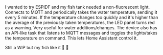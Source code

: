 I wanted to try ESPIDF and my fish tank needed a non-fluorescent light. Connects to MQTT and periodically takes the water temperature, sending it every 5 minutes.
If the temperature changes too quickly and it's higher than the average of the previously taken temperatures, the LED panel turns red as a warning. Very useful for water additions/changes.
The device also has an API-like task that listens to MQTT messages and toggles the lights/takes the temperature on command. This lets Home Assistant control it. 

Still a WIP but my fish like it 🫡 🐠
